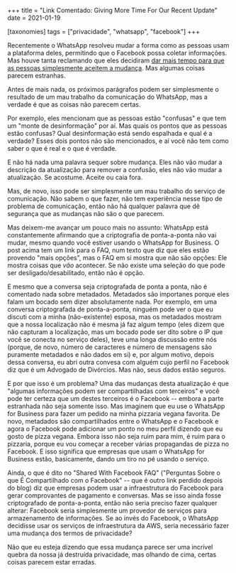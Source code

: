 +++
title = "Link Comentado: Giving More Time For Our Recent Update"
date = 2021-01-19

[taxonomies]
tags = ["privacidade", "whatsapp", "facebook"]
+++

Recentemente o WhatsApp resolveu mudar a forma como as pessoas usam a
plataforma deles, permitindo que o Facebook possa coletar informações. Mas
houve tanta reclamando que eles decidiram [dar mais tempo para que as pessoas
simplesmente aceitem a
mudança](https://blog.whatsapp.com/giving-more-time-for-our-recent-update). Mas
algumas coisas parecem estranhas.

<!-- more -->

Antes de mais nada, os próximos parágrafos podem ser simplesmente o resultado
de um mau trabalho da comunicação do WhatsApp, mas a verdade é que as coisas
não parecem certas.

Por exemplo, eles mencionam que as pessoas estão "confusas" e que tem um "monte
de desinformação" por aí. Mas quais os pontos que as pessoas estão confusas?
Qual desinformação está sendo espalhada e qual é a verdade? Esses dois pontos
não são mencionados, e aí você não tem como saber o que é real e o que é
verdade.

E não há nada uma palavra sequer sobre mudança. Eles não vão mudar a descrição
da atualização para remover a confusão, eles não vão mudar a atualização. Se
acostume. Aceite ou caia fora.

Mas, de novo, isso pode ser simplesmente um mau trabalho do serviço de
comunicação. Não sabem o que fazer, não tem experiência nesse tipo de problema
de comunicação, então não há qualquer palavra que dê segurança que as mudanças
não são o que parecem.

Mas deixem-me avançar um pouco mais no assunto: WhatsApp está constantemente
afirmando que a criptografia de ponta-a-ponta não vai mudar, mesmo quando você
estiver usando o WhatsApp for Business. O post acima tem um link para o FAQ,
num texto que diz que eles estão provendo "mais opções", mas o FAQ em si mostra
que não são opções: Ele mostra coisas que *vão* acontecer. Se não existe uma
seleção do que pode ser desligado/desabilitado, então não é opção.

E mesmo que a conversa seja criptografada de ponta a ponta, não é comentado
nada sobre metadados. Metadados são importanes porque eles falam um bocado sem
dizer absolutamente nada. Por exemplo, em uma conversa criptografada de
ponta-a-ponta, ninguém pode ver o que eu discuti com a minha (não-existente)
esposa, mas os metadados mostram que a nossa localização não é mesma já faz
algum tempo (eles dizem que não capturam a localização, mas um bocado pode ser
dito sobre o IP que você se conecta no serviço deles), teve uma longa discussão
entre nós (porque, de novo, número de caracteres e número de mensagens são
puramente metadados e não dados em si) e, por algum motivo, depois dessa
conversa, eu abri outra convesa com alguém cujo perfil no Facebook diz que é um
Advogado de Divórcios. Mas não, seus dados estão seguros.

E por que isso é um problema? Uma das mudanças desta atualização é que "algumas
informações podem ser compartilhadas com terceiros" e você pode ter certeza que
um destes terceiros é o Facebook -- embora a parte estranhada não seja somente
isso. Mas imaginem que eu use o WhatsApp for Business para fazer um pedido na
minha pizzaria vegana favorita. De novo, metadados são compartilhados entre o
WhatsApp e o Facebook e agora o Facebook pode adicionar um ponto no meu perfil
dizendo que eu gosto de pizza vegana. Embora isso não seja ruim para mim, é
ruim para o pizzaria, porque eu vou começar a receber várias propagandas de
pizza no Facebook. E isso significa que empresas que usam o WhatsApp for
Business estão, basicamente, dando um tiro no pé usando o serviço.

Ainda, o que é dito no "Shared With Facebook FAQ" ("Perguntas Sobre o que É
Compartilhado com o Facebook" -- que é outro link perdido depois do blog) diz
que empresas podem usar a infraestrutura do Facebook para gerar comprovantes de
pagamento e conversas. Mas se isso ainda fosse criptografado de ponta-a-ponta,
então não seria preciso fazer qualquer alterar: Facebook seria simplesmente um
provedor de serviços para armazenamento de informações. Se ao invés do
Facebook, o WhatsApp decidisse usar os serviços de infraestrutura da AWS, seria
necessário fazer uma mudança dos termos de privacidade?

Não que eu esteja dizendo que essa mudança parece ser uma incrível quebra da
nossa já destruída privacidade, mas olhando de cima, certas coisas parecem
estar erradas.

<!--
vim:spelllang=pt:
-->
